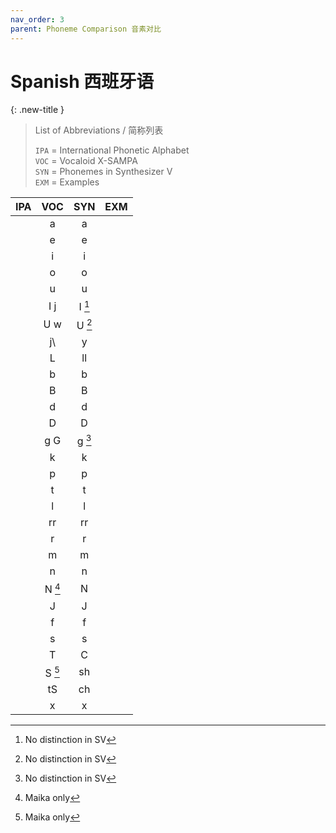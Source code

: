 ```yaml
---
nav_order: 3
parent: Phoneme Comparison 音素对比
---
```

# Spanish 西班牙语

{: .new-title }
> List of Abbreviations / 简称列表
>
> `IPA` = International Phonetic Alphabet  
> `VOC` = Vocaloid X-SAMPA  
> `SYN` = Phonemes in Synthesizer V  
> `EXM` = Examples 

| IPA | VOC | SYN | EXM |
|:---:|:---:|:---:|:---:|
|  | a | a |  |
|  | e | e |  |
|  | i | i |  |
|  | o | o |  |
|  | u | u |  |
|  | I j | I [^1] |  |
|  | U w | U [^1] |  |
|  | j\\ | y |  |
|  | L | ll |  |
|  | b | b |  |
|  | B | B |  |
|  | d | d |  |
|  | D | D |  |
|  | g G | g [^1] |  |
|  | k | k |  |
|  | p | p |  |
|  | t | t |  |
|  | l | l |  |
|  | rr | rr |  |
|  | r | r |  |
|  | m | m |  |
|  | n | n |  |
|  | N [^2] | N |  |
|  | J | J |  |
|  | f | f |  |
|  | s | s |  |
|  | T | C |  |
|  | S [^2] | sh |  |
|  | tS | ch |  |
|  | x | x |  |


[^1]: No distinction in SV
[^2]: Maika only
